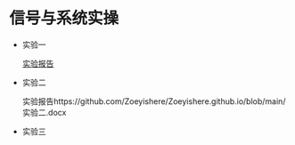 # 信号与系统实操

- 实验一  

  [实验报告](https://github.com/Zoeyishere/Zoeyishere.github.io/blob/main/实验一.docx)

- 实验二

  实验报告https://github.com/Zoeyishere/Zoeyishere.github.io/blob/main/实验二.docx

- 实验三





